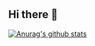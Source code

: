 ## Hi there 👋

[![Anurag's github stats](https://github-readme-stats.vercel.app/api?username=leonetsb)](https://github.com/anuraghazra/github-readme-stats)

<!--
**leonetsb/leonetsb** is a ✨ _special_ ✨ repository because its `README.md` (this file) appears on your GitHub profile.

Here are some ideas to get you started:

- 🔭 I’m currently working on ...
- 🌱 I’m currently learning ...
- 👯 I’m looking to collaborate on ...
- 🤔 I’m looking for help with ...
- 💬 Ask me about ...
- 📫 How to reach me: ...
- 😄 Pronouns: ...
- ⚡ Fun fact: ...
-->
